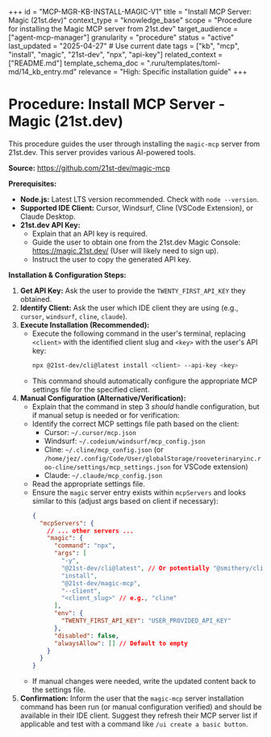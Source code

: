 +++
id = "MCP-MGR-KB-INSTALL-MAGIC-V1"
title = "Install MCP Server: Magic (21st.dev)"
context_type = "knowledge_base"
scope = "Procedure for installing the Magic MCP server from 21st.dev"
target_audience = ["agent-mcp-manager"]
granularity = "procedure"
status = "active"
last_updated = "2025-04-27" # Use current date
tags = ["kb", "mcp", "install", "magic", "21st-dev", "npx", "api-key"]
related_context = ["README.md"]
template_schema_doc = ".ruru/templates/toml-md/14_kb_entry.md"
relevance = "High: Specific installation guide"
+++

# Procedure: Install MCP Server - Magic (21st.dev)

This procedure guides the user through installing the `magic-mcp` server from 21st.dev. This server provides various AI-powered tools.

**Source:** <https://github.com/21st-dev/magic-mcp>

**Prerequisites:**

*   **Node.js:** Latest LTS version recommended. Check with `node --version`.
*   **Supported IDE Client:** Cursor, Windsurf, Cline (VSCode Extension), or Claude Desktop.
*   **21st.dev API Key:**
    *   Explain that an API key is required.
    *   Guide the user to obtain one from the 21st.dev Magic Console: <https://magic.21st.dev/> (User will likely need to sign up).
    *   Instruct the user to copy the generated API key.

**Installation & Configuration Steps:**

1.  **Get API Key:** Ask the user to provide the `TWENTY_FIRST_API_KEY` they obtained.
2.  **Identify Client:** Ask the user which IDE client they are using (e.g., `cursor`, `windsurf`, `cline`, `claude`).
3.  **Execute Installation (Recommended):**
    *   Execute the following command in the user's terminal, replacing `<client>` with the identified client slug and `<key>` with the user's API key:
        ```bash
        npx @21st-dev/cli@latest install <client> --api-key <key>
        ```
    *   This command should automatically configure the appropriate MCP settings file for the specified client.
4.  **Manual Configuration (Alternative/Verification):**
    *   Explain that the command in step 3 *should* handle configuration, but if manual setup is needed or for verification:
    *   Identify the correct MCP settings file path based on the client:
        *   Cursor: `~/.cursor/mcp.json`
        *   Windsurf: `~/.codeium/windsurf/mcp_config.json`
        *   Cline: `~/.cline/mcp_config.json` (or `/home/jez/.config/Code/User/globalStorage/rooveterinaryinc.roo-cline/settings/mcp_settings.json` for VSCode extension)
        *   Claude: `~/.claude/mcp_config.json`
    *   Read the appropriate settings file.
    *   Ensure the `magic` server entry exists within `mcpServers` and looks similar to this (adjust args based on client if necessary):
        ```json
        {
          "mcpServers": {
            // ... other servers ...
            "magic": {
              "command": "npx",
              "args": [
                "-y",
                "@21st-dev/cli@latest", // Or potentially "@smithery/cli@latest" based on some docs
                "install",
                "@21st-dev/magic-mcp",
                "--client",
                "<client_slug>" // e.g., "cline"
              ],
              "env": {
                "TWENTY_FIRST_API_KEY": "USER_PROVIDED_API_KEY"
              },
              "disabled": false,
              "alwaysAllow": [] // Default to empty
            }
          }
        }
        ```
    *   If manual changes were needed, write the updated content back to the settings file.
5.  **Confirmation:** Inform the user that the `magic-mcp` server installation command has been run (or manual configuration verified) and should be available in their IDE client. Suggest they refresh their MCP server list if applicable and test with a command like `/ui create a basic button`.